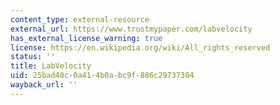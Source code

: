 ```yaml
---
content_type: external-resource
external_url: https://www.trustmypaper.com/labvelocity
has_external_license_warning: true
license: https://en.wikipedia.org/wiki/All_rights_reserved
status: ''
title: LabVelocity
uid: 25bad40c-0a41-4b0a-bc9f-886c29737304
wayback_url: ''
---
```

